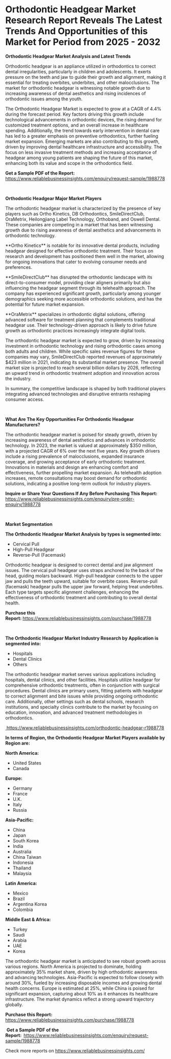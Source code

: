 <p><h1>Orthodontic Headgear Market Research Report Reveals The Latest Trends And Opportunities of this Market for Period from 2025 - 2032</h1></p><p><strong>Orthodontic Headgear Market Analysis and Latest Trends</strong></p>
<p><p>Orthodontic headgear is an appliance utilized in orthodontics to correct dental irregularities, particularly in children and adolescents. It exerts pressure on the teeth and jaw to guide their growth and alignment, making it essential for treating overbites, underbites, and other malocclusions. The market for orthodontic headgear is witnessing notable growth due to increasing awareness of dental aesthetics and rising incidences of orthodontic issues among the youth.</p><p>The Orthodontic Headgear Market is expected to grow at a CAGR of 4.4% during the forecast period. Key factors driving this growth include technological advancements in orthodontic devices, the rising demand for customized treatment options, and an overall increase in healthcare spending. Additionally, the trend towards early intervention in dental care has led to a greater emphasis on preventive orthodontics, further fueling market expansion. Emerging markets are also contributing to this growth, driven by improving dental healthcare infrastructure and accessibility. The focus on less invasive treatment methods and increasing acceptance of headgear among young patients are shaping the future of this market, enhancing both its value and scope in the orthodontics field.</p></p>
<p><strong>Get a Sample PDF of the Report:&nbsp;</strong> <a href="https://www.reliablebusinessinsights.com/enquiry/request-sample/1988778?utm_campaign=2190&utm_medium=2&utm_source=Github&utm_content=ia&utm_term=04032025&utm_id=orthodontic-headgear">https://www.reliablebusinessinsights.com/enquiry/request-sample/1988778</a></p>
<p>&nbsp;</p>
<p><strong>Orthodontic Headgear Major Market Players</strong></p>
<p><p>The orthodontic headgear market is characterized by the presence of key players such as Ortho Kinetics, DB Orthodontics, SmileDirectClub, OraMetrix, Heilongjiang Label Technology, Orthoband, and Oswell Dental. These companies are competing in a market that has been witnessing growth due to rising awareness of dental aesthetics and advancements in orthodontic technology.</p><p>**Ortho Kinetics** is notable for its innovative dental products, including headgear designed for effective orthodontic treatment. Their focus on research and development has positioned them well in the market, allowing for ongoing innovations that cater to evolving consumer needs and preferences.</p><p>**SmileDirectClub** has disrupted the orthodontic landscape with its direct-to-consumer model, providing clear aligners primarily but also influencing the headgear segment through its telehealth approach. The company has experienced significant growth, particularly among younger demographics seeking more accessible orthodontic solutions, and has the potential for future market expansion.</p><p>**OraMetrix** specializes in orthodontic digital solutions, offering advanced software for treatment planning that complements traditional headgear use. Their technology-driven approach is likely to drive future growth as orthodontic practices increasingly integrate digital tools.</p><p>The orthodontic headgear market is expected to grow, driven by increasing investment in orthodontic technology and rising orthodontic cases among both adults and children. While specific sales revenue figures for these companies may vary, SmileDirectClub reported revenues of approximately $423 million in 2021, indicating its substantial market presence. The overall market size is projected to reach several billion dollars by 2026, reflecting an upward trend in orthodontic treatment adoption and innovation across the industry. </p><p>In summary, the competitive landscape is shaped by both traditional players integrating advanced technologies and disruptive entrants reshaping consumer access.</p></p>
<p>&nbsp;</p>
<p><strong>What Are The Key Opportunities For Orthodontic Headgear Manufacturers?</strong></p>
<p><p>The orthodontic headgear market is poised for steady growth, driven by increasing awareness of dental aesthetics and advances in orthodontic technology. In 2023, the market is valued at approximately $350 million, with a projected CAGR of 6% over the next five years. Key growth drivers include a rising prevalence of malocclusions, expanded insurance coverage, and growing acceptance of early orthodontic treatment. Innovations in materials and design are enhancing comfort and effectiveness, further propelling market expansion. As telehealth adoption increases, remote consultations may boost demand for orthodontic solutions, indicating a positive long-term outlook for industry players.</p></p>
<p><strong>Inquire or Share Your Questions If Any Before Purchasing This Report:</strong> <a href="https://www.reliablebusinessinsights.com/enquiry/pre-order-enquiry/1988778?utm_campaign=2190&utm_medium=2&utm_source=Github&utm_content=ia&utm_term=04032025&utm_id=orthodontic-headgear">https://www.reliablebusinessinsights.com/enquiry/pre-order-enquiry/1988778</a></p>
<p>&nbsp;</p>
<p><strong>Market Segmentation</strong></p>
<p><strong>The Orthodontic Headgear Market Analysis by types is segmented into:</strong></p>
<p><ul><li>Cervical Pull</li><li>High-Pull Headgear</li><li>Reverse-Pull (Facemask)</li></ul></p>
<p><p>Orthodontic headgear is designed to correct dental and jaw alignment issues. The cervical pull headgear uses straps anchored to the back of the head, guiding molars backward. High-pull headgear connects to the upper jaw and pulls the teeth upward, suitable for overbite cases. Reverse-pull (facemask) headgear pulls the upper jaw forward, helping treat underbites. Each type targets specific alignment challenges, enhancing the effectiveness of orthodontic treatment and contributing to overall dental health.</p></p>
<p><strong>Purchase this Report:&nbsp;</strong><a href="https://www.reliablebusinessinsights.com/purchase/1988778?utm_campaign=2190&utm_medium=2&utm_source=Github&utm_content=ia&utm_term=04032025&utm_id=orthodontic-headgear">https://www.reliablebusinessinsights.com/purchase/1988778</a></p>
<p>&nbsp;</p>
<p><strong>The Orthodontic Headgear Market Industry Research by Application is segmented into:</strong></p>
<p><ul><li>Hospitals</li><li>Dental Clinics</li><li>Others</li></ul></p>
<p><p>The orthodontic headgear market serves various applications including hospitals, dental clinics, and other facilities. Hospitals utilize headgear for comprehensive orthodontic treatments, often in conjunction with surgical procedures. Dental clinics are primary users, fitting patients with headgear to correct alignment and bite issues while providing ongoing orthodontic care. Additionally, other settings such as dental schools, research institutions, and specialty clinics contribute to the market by focusing on education, innovation, and advanced treatment methodologies in orthodontics.</p></p>
<p><a href="https://www.reliablebusinessinsights.com/orthodontic-headgear-r1988778?utm_campaign=2190&utm_medium=2&utm_source=Github&utm_content=ia&utm_term=04032025&utm_id=orthodontic-headgear">&nbsp;https://www.reliablebusinessinsights.com/orthodontic-headgear-r1988778</a></p>
<p><strong>In terms of Region, the Orthodontic Headgear Market Players available by Region are:</strong></p>
<p>
    <p> <strong> North America: </strong>
        <ul>
            <li>United States</li>
            <li>Canada</li>
        </ul>
        </p> 
    <p> <strong> Europe: </strong>
        <ul>
            <li>Germany</li>
            <li>France</li>
            <li>U.K.</li>
            <li>Italy</li>
            <li>Russia</li>
        </ul>
        </p> 
    <p> <strong> Asia-Pacific: </strong>
        <ul>
            <li>China</li>
            <li>Japan</li>
            <li>South Korea</li>
            <li>India</li>
            <li>Australia</li>
            <li>China Taiwan</li>
            <li>Indonesia</li>
            <li>Thailand</li>
            <li>Malaysia</li>
        </ul>
        </p> 
    <p> <strong> Latin America: </strong>
        <ul>
            <li>Mexico</li>
            <li>Brazil</li>
            <li>Argentina Korea</li>
            <li>Colombia</li>
        </ul>
        </p> 
    <p> <strong> Middle East & Africa: </strong>
        <ul>
            <li>Turkey</li>
            <li>Saudi</li>
            <li>Arabia</li>
            <li>UAE</li>
            <li>Korea</li>
        </ul>
    </p>
    </p>
<p><p>The orthodontic headgear market is anticipated to see robust growth across various regions. North America is projected to dominate, holding approximately 35% market share, driven by high orthodontic awareness and advancing technologies. Asia-Pacific is expected to follow closely with around 30%, fueled by increasing disposable incomes and growing dental health concerns. Europe is estimated at 25%, while China is poised for significant expansion, capturing about 10% as it enhances its healthcare infrastructure. The market dynamics reflect a strong upward trajectory globally.</p></p>
<p><strong>Purchase this Report: </strong><a href="https://www.reliablebusinessinsights.com/purchase/1988778?utm_campaign=2190&utm_medium=2&utm_source=Github&utm_content=ia&utm_term=04032025&utm_id=orthodontic-headgear">https://www.reliablebusinessinsights.com/purchase/1988778</a></p>
<p>&nbsp;<strong>Get a Sample PDF of the Report:&nbsp;&nbsp;</strong><a href="https://www.reliablebusinessinsights.com/enquiry/request-sample/1988778?utm_campaign=2190&utm_medium=2&utm_source=Github&utm_content=ia&utm_term=04032025&utm_id=orthodontic-headgear">https://www.reliablebusinessinsights.com/enquiry/request-sample/1988778</a></p>
<p><strong></strong></p>
<p>Check more reports on <a href="https://www.reliablebusinessinsights.com/?utm_campaign=2190&utm_medium=2&utm_source=Github&utm_content=ia&utm_term=04032025&utm_id=orthodontic-headgear">https://www.reliablebusinessinsights.com/</a></p>